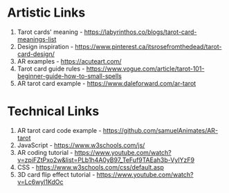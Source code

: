 # Artistic Links

1. Tarot cards' meaning - https://labyrinthos.co/blogs/tarot-card-meanings-list
2. Design inspiration - https://www.pinterest.ca/itsrosefromthedead/tarot-card-design/
3. AR examples - https://acuteart.com/
4. Tarot card guide rules - https://www.vogue.com/article/tarot-101-beginner-guide-how-to-small-spells
5. AR tarot card example - https://www.daleforward.com/ar-tarot

# Technical Links

1. AR tarot card code example - https://github.com/samuelAnimates/AR-tarot
2. JavaScript - https://www.w3schools.com/js/
3. AR coding tutorial - https://www.youtube.com/watch?v=zpiFZtPxo2w&list=PLb1h4A0yB97_TeFuf9TAEah3b-VyIYzF9
4. CSS - https://www.w3schools.com/css/default.asp
5. 3D card flip effect tutorial - https://www.youtube.com/watch?v=Lc6wyl1KdOc
